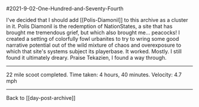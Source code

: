 #2021-9-02-One-Hundred-and-Seventy-Fourth

I've decided that I should add [[Polis-Diamonil]] to this archive as a cluster in it.  Polis Diamonil is the redemption of NationStates, a site that has brought me tremendous grief, but which also brought me... peacocks!  I created a setting of colorfully fowl urbanites to try to wring some good narrative potential out of the wild mixture of chaos and overexposure to which that site's systems subject its playerbase.  It worked.  Mostly.  I still found it ultimately dreary.  Praise Tekazien, I found a way through.

---
22 mile scoot completed.  Time taken: 4 hours, 40 minutes.  Velocity:  4.7 mph

---
Back to [[day-post-archive]]